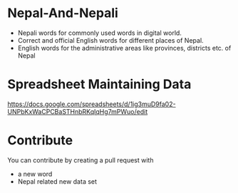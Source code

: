 # Nepal-And-Nepali

* Nepali words for commonly used words in digital world.
* Correct and official English words for different places of Nepal.
* English words for the administrative areas like provinces, districts etc. of Nepal 

# Spreadsheet Maintaining Data

https://docs.google.com/spreadsheets/d/1ig3muD9fa02-UNPbKxWaCPCBaSTHnbRKqIqHg7mPWuo/edit

# Contribute

You can contribute by creating a pull request with
* a new word
* Nepal related new data set
